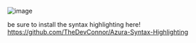 ![image](./.images/azura_mascote_trimmed.png)

be sure to install the syntax highlighting here!
https://github.com/TheDevConnor/Azura-Syntax-Highlighting